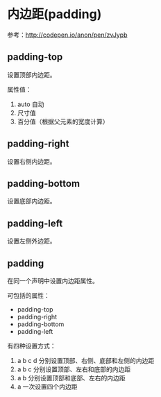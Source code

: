 内边距(padding)
====

参考：<http://codepen.io/anon/pen/zvJypb>

padding-top
----

设置顶部内边距。

属性值：

1. auto 自动
2. 尺寸值
3. 百分值（根据父元素的宽度计算）

padding-right
----

设置右侧内边距。

padding-bottom
----

设置底部内边距。

padding-left
----

设置左侧外边距。

padding
----

在同一个声明中设置内边距属性。

可包括的属性：

+ padding-top
+ padding-right
+ padding-bottom
+ padding-left

有四种设置方式：

1. a b c d 分别设置顶部、右侧、底部和左侧的内边距
2. a b c 分别设置顶部、左右和底部的内边距
3. a b 分别设置顶部和底部、左右的内边距
4. a 一次设置四个内边距
